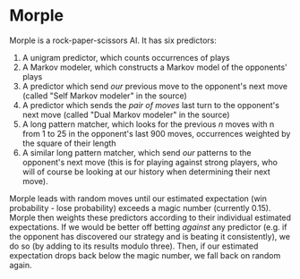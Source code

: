 Morple
======

Morple is a rock-paper-scissors AI. It has six predictors:

1. A unigram predictor, which counts occurrences of plays
2. A Markov modeler, which constructs a Markov model of the opponents' plays
3. A predictor which send _our_ previous move to the opponent's next move (called "Self Markov modeler" in the source)
4. A predictor which sends the _pair of moves_ last turn to the opponent's next move (called "Dual Markov modeler" in the source)
5. A long pattern matcher, which looks for the previous _n_ moves with n from 1 to 25 in the opponent's last 900 moves, occurrences weighted by the square of their length
6. A similar long pattern matcher, which send _our_ patterns to the opponent's next move (this is for playing against strong players, who will of course be looking at our history when determining their next move).

Morple leads with random moves until our estimated expectation (win probability - lose probability) exceeds a magic number (currently 0.15). Morple then weights these predictors according to their individual estimated expectations. If we would be better off betting _against_ any predictor (e.g. if the opponent has discovered our strategy and is beating it consistently), we do so (by adding to its results modulo three). Then, if our estimated expectation drops back below the magic number, we fall back on random again.
